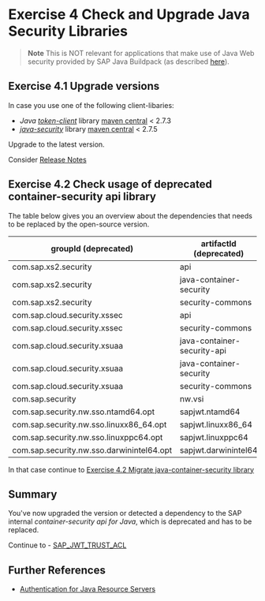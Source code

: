 # Exercise 4 Check and Upgrade Java Security Libraries

> **Note** This is NOT relevant for applications that make use of Java Web security provided by SAP Java Buildpack (as described [here](https://github.com/SAP/cloud-security-xsuaa-integration#token-validation-for-java-web-applications-using-sap-java-buildpack)).

## Exercise 4.1 Upgrade versions
In case you use one of the following client-libaries:

- *Java* [*token-client*](https://github.com/SAP/cloud-security-xsuaa-integration/tree/master/token-client) library [maven central](https://search.maven.org/search?q=g:com.sap.cloud.security.xsuaa) < 2.7.3
- [*java-security*](https://github.wdf.sap.corp/CPSecurity/java-container-security) library [maven central](https://search.maven.org/search?q=g:com.sap.cloud.security) < 2.7.5

Upgrade to the latest version.

Consider [Release Notes](https://github.com/SAP/cloud-security-xsuaa-integration/releases)

## Exercise 4.2 Check usage of deprecated container-security api library

The table below gives you an overview about the dependencies that needs to be replaced by the open-source version.

groupId (deprecated) | artifactId (deprecated) | groupId | artifactId
--- | --- | --- | --- 
com.sap.xs2.security | api | com.sap.cloud.security.xsuaa | api
com.sap.xs2.security | java-container-security | com.sap.cloud.security | java-security
com.sap.xs2.security | security-commons | ./. | ./. 
com.sap.cloud.security.xssec | api | com.sap.cloud.security.xsuaa | api
com.sap.cloud.security.xssec | security-commons | ./. | ./. 
com.sap.cloud.security.xsuaa | java-container-security-api | com.sap.cloud.security.xsuaa | api
com.sap.cloud.security.xsuaa | java-container-security | com.sap.cloud.security | java-security
com.sap.cloud.security.xsuaa | security-commons | ./. | ./. 
com.sap.security | nw.vsi | ./. | ./. 
com.sap.security.nw.sso.ntamd64.opt | sapjwt.ntamd64 | ./. | ./. 
com.sap.security.nw.sso.linuxx86_64.opt | sapjwt.linuxx86_64 | ./. | ./. 
com.sap.security.nw.sso.linuxppc64.opt | sapjwt.linuxppc64 | ./. | ./. 
com.sap.security.nw.sso.darwinintel64.opt | sapjwt.darwinintel64 | ./. | ./. 

In that case continue to [Exercise 4.2 Migrate java-container-security library](../java/migrationguides/README.md)

## Summary

You've now upgraded the version or detected a dependency to the SAP internal *container-security api for Java*, which is deprecated and has to be replaced.

Continue to - [SAP_JWT_TRUST_ACL](/exercises/sap_jwt_trust_acl/README.md)


## Further References
- [Authentication for Java Resource Servers](https://help.sap.com/viewer/65de2977205c403bbc107264b8eccf4b/Cloud/en-US/5af489d4cfd54b0790a02e9f1425d57d.html)
